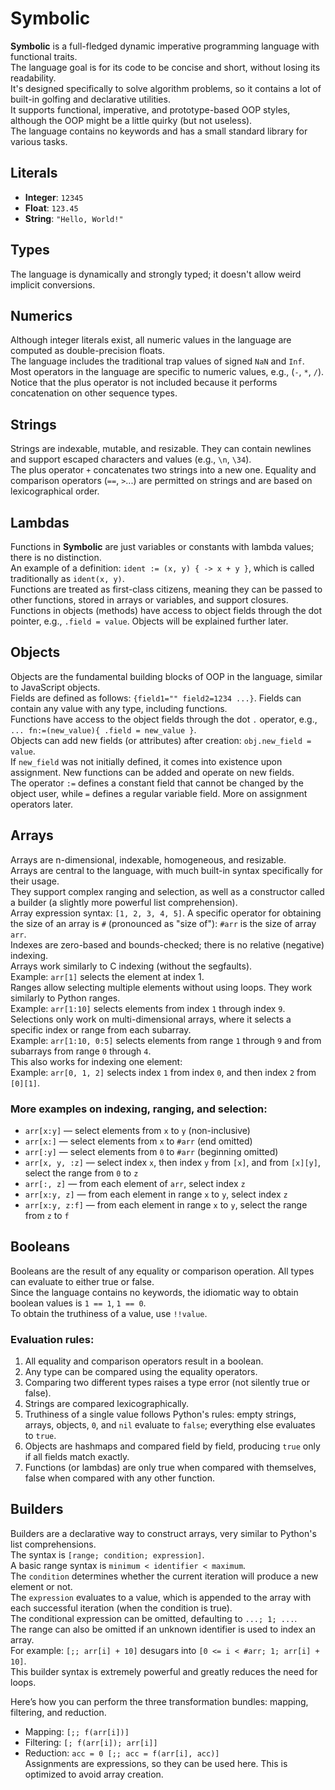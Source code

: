 # **Symbolic**
**Symbolic** is a full-fledged dynamic imperative programming language with functional traits.  
The language goal is for its code to be concise and short, without losing its readability.  
It's designed specifically to solve algorithm problems, so it contains a lot of built-in golfing and declarative utilities.  
It supports functional, imperative, and prototype-based OOP styles, although the OOP might be a little quirky (but not useless).  
The language contains no keywords and has a small standard library for various tasks.

## **Literals**
- **Integer**: `12345`  
- **Float**: `123.45`  
- **String**: `"Hello, World!"`

## **Types**
The language is dynamically and strongly typed; it doesn't allow weird implicit conversions.

## **Numerics**
Although integer literals exist, all numeric values in the language are computed as double-precision floats.  
The language includes the traditional trap values of signed `NaN` and `Inf`.  
Most operators in the language are specific to numeric values, e.g., (`-`, `*`, `/`). Notice that the plus operator is not included because it performs concatenation on other sequence types.

## **Strings**
Strings are indexable, mutable, and resizable. They can contain newlines and support escaped characters and values (e.g., `\n`, `\34`).  
The plus operator `+` concatenates two strings into a new one. Equality and comparison operators (`==`, `>`...) are permitted on strings and are based on lexicographical order.

## **Lambdas**
Functions in **Symbolic** are just variables or constants with lambda values; there is no distinction.  
An example of a definition: `ident := (x, y) { -> x + y }`, which is called traditionally as `ident(x, y)`.  
Functions are treated as first-class citizens, meaning they can be passed to other functions, stored in arrays or variables, and support closures.  
Functions in objects (methods) have access to object fields through the dot pointer, e.g., `.field = value`. Objects will be explained further later.

## **Objects**
Objects are the fundamental building blocks of OOP in the language, similar to JavaScript objects.  
Fields are defined as follows: `{field1="" field2=1234 ...}`. Fields can contain any value with any type, including functions.  
Functions have access to the object fields through the dot `.` operator, e.g., `... fn:=(new_value){ .field = new_value }`.  
Objects can add new fields (or attributes) after creation: `obj.new_field = value`.  
If `new_field` was not initially defined, it comes into existence upon assignment. New functions can be added and operate on new fields.  
The operator `:=` defines a constant field that cannot be changed by the object user, while `=` defines a regular variable field. More on assignment operators later.

## **Arrays**
Arrays are n-dimensional, indexable, homogeneous, and resizable.  
Arrays are central to the language, with much built-in syntax specifically for their usage.  
They support complex ranging and selection, as well as a constructor called a builder (a slightly more powerful list comprehension).  
Array expression syntax: `[1, 2, 3, 4, 5]`. A specific operator for obtaining the size of an array is `#` (pronounced as "size of"): `#arr` is the size of array `arr`.  
Indexes are zero-based and bounds-checked; there is no relative (negative) indexing.  
Arrays work similarly to C indexing (without the segfaults).  
Example: `arr[1]` selects the element at index 1.  
Ranges allow selecting multiple elements without using loops. They work similarly to Python ranges.  
Example: `arr[1:10]` selects elements from index `1` through index `9`.  
Selections only work on multi-dimensional arrays, where it selects a specific index or range from each subarray.  
Example: `arr[1:10, 0:5]` selects elements from range `1` through `9` and from subarrays from range `0` through `4`.  
This also works for indexing one element:  
Example: `arr[0, 1, 2]` selects index `1` from index `0`, and then index `2` from `[0][1]`.

### More examples on indexing, ranging, and selection:
- `arr[x:y]` — select elements from `x` to `y` (non-inclusive)
- `arr[x:]` — select elements from `x` to `#arr` (end omitted)
- `arr[:y]` — select elements from `0` to `#arr` (beginning omitted)
- `arr[x, y, :z]` — select index `x`, then index `y` from `[x]`, and from `[x][y]`, select the range from `0` to `z`
- `arr[:, z]` — from each element of `arr`, select index `z`
- `arr[x:y, z]` — from each element in range `x` to `y`, select index `z`
- `arr[x:y, z:f]` — from each element in range `x` to `y`, select the range from `z` to `f`

## **Booleans**
Booleans are the result of any equality or comparison operation. All types can evaluate to either true or false.  
Since the language contains no keywords, the idiomatic way to obtain boolean values is `1 == 1`, `1 == 0`.  
To obtain the truthiness of a value, use `!!value`.  
### Evaluation rules:
1. All equality and comparison operators result in a boolean.
2. Any type can be compared using the equality operators.
3. Comparing two different types raises a type error (not silently true or false).
4. Strings are compared lexicographically.
5. Truthiness of a single value follows Python's rules: empty strings, arrays, objects, `0`, and `nil` evaluate to `false`; everything else evaluates to `true`.
6. Objects are hashmaps and compared field by field, producing `true` only if all fields match exactly.
7. Functions (or lambdas) are only true when compared with themselves, false when compared with any other function.

## **Builders**
Builders are a declarative way to construct arrays, very similar to Python's list comprehensions.  
The syntax is `[range; condition; expression]`.  
A basic range syntax is `minimum < identifier < maximum`.  
The `condition` determines whether the current iteration will produce a new element or not.  
The `expression` evaluates to a value, which is appended to the array with each successful iteration (when the condition is true).  
The conditional expression can be omitted, defaulting to `...; 1; ...`.  
The range can also be omitted if an unknown identifier is used to index an array.  
For example: `[;; arr[i] + 10]` desugars into `[0 <= i < #arr; 1; arr[i] + 10]`.  
This builder syntax is extremely powerful and greatly reduces the need for loops.  

Here’s how you can perform the three transformation bundles: mapping, filtering, and reduction.
- Mapping: `[;; f(arr[i])]`
- Filtering: `[; f(arr[i]); arr[i]]`
- Reduction: `acc = 0 [;; acc = f(arr[i], acc)]`  
Assignments are expressions, so they can be used here. This is optimized to avoid array creation.
